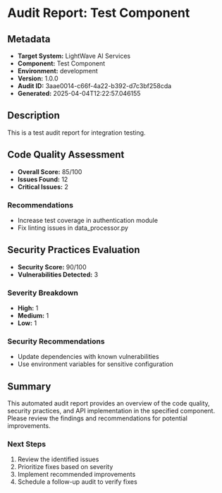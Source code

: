 # Audit Report: Test Component

## Metadata

- **Target System:** LightWave AI Services
- **Component:** Test Component
- **Environment:** development
- **Version:** 1.0.0
- **Audit ID:** 3aae0014-c66f-4a22-b392-d7c3bf258cda
- **Generated:** 2025-04-04T12:22:57.046155

## Description

This is a test audit report for integration testing.

## Code Quality Assessment

- **Overall Score:** 85/100
- **Issues Found:** 12
- **Critical Issues:** 2

### Recommendations

- Increase test coverage in authentication module
- Fix linting issues in data_processor.py

## Security Practices Evaluation

- **Security Score:** 90/100
- **Vulnerabilities Detected:** 3

### Severity Breakdown

- **High:** 1
- **Medium:** 1
- **Low:** 1

### Security Recommendations

- Update dependencies with known vulnerabilities
- Use environment variables for sensitive configuration

## Summary

This automated audit report provides an overview of the code quality, security practices,
and API implementation in the specified component. Please review the findings and
recommendations for potential improvements.

### Next Steps

1. Review the identified issues
2. Prioritize fixes based on severity
3. Implement recommended improvements
4. Schedule a follow-up audit to verify fixes
